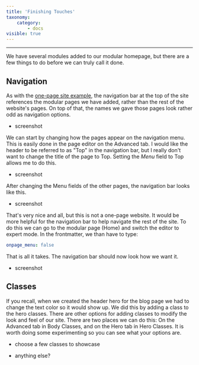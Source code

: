```yaml
---
title: 'Finishing Touches'
taxonomy:
    category:
        - docs
visible: true
---
```


---

We have several modules added to our modular homepage, but there are a few things to do before we can truly call it done.

## Navigation

As with the [one-page site example](https://demo.getgrav.org/onepage-skeleton/), the navigation bar at the top of the site references the modular pages we have added, rather than the rest of the website's pages. On top of that, the names we gave those pages look rather odd as navigation options.

- screenshot

We can start by changing how the pages appear on the navigation menu. This is easily done in the page editor on the Advanced tab. I would like the header to be referred to as "Top" in the navigation bar, but I really don't want to change the title of the page to Top. Setting the _Menu_ field to Top allows me to do this.

- screenshot

After changing the Menu fields of the other pages, the navigation bar looks like this.

- screenshot

That's very nice and all, but this is not a one-page website. It would be more helpful for the navigation bar to help navigate the rest of the site. To do this we can go to the modular page (Home) and switch the editor to expert mode. In the frontmatter, we than have to type:

```yaml
onpage_menu: false
```

That is all it takes. The navigation bar should now look how we want it.

- screenshot

## Classes

If you recall, when we created the header hero for the blog page we had to change the text color so it would show up. We did this by adding a class to the hero classes. There are other options for adding classes to modify the look and feel of our site. There are two places we can do this: On the Advanced tab in Body Classes, and on the Hero tab in Hero Classes. It is worth doing some experimenting so you can see what your options are.

- choose a few classes to showcase

- anything else?